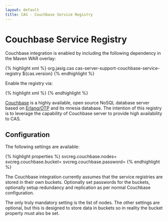 ```yaml
---
layout: default
title: CAS - Couchbase Service Registry
---
```


# Couchbase Service Registry
Couchbase integration is enabled by including the following dependency in the Maven WAR overlay:

{% highlight xml %}
<dependency>
     <groupId>org.jasig.cas</groupId>
     <artifactId>cas-server-support-couchbase-service-registry</artifactId>
     <version>${cas.version}</version>
</dependency>
{% endhighlight %}

Enable the registry via:

{% highlight xml %}
<alias name="couchbaseServiceRegistryDao" alias="serviceRegistryDao" />
{% endhighlight %}

[Couchbase](http://www.couchbase.com) is a highly available, open source NoSQL database server based on 
[Erlang/OTP](http://www.erlang.org) and its mnesia database. The intention of this registry is to leverage the capability of Couchbase 
server to provide high availability to CAS.

## Configuration
The following settings are available:

{% highlight properties %}
svcreg.couchbase.nodes=
svcreg.couchbase.bucket=
svcreg.couchbase.password=
{% endhighlight %}

The Couchbase integration currently assumes that the service registries are stored
in their own buckets. Optionally set passwords for the buckets, optionally setup
redundancy and replication as per normal Couchbase configuration.

The only truly mandatory setting is the list of nodes.
The other settings are optional, but this is designed to store data in buckets
so in reality the bucket property must also be set.
